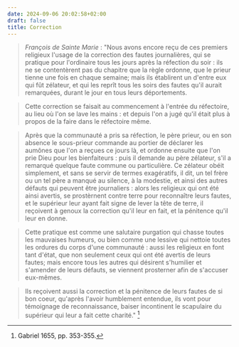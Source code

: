 ```yaml
---
date: 2024-09-06 20:02:58+02:00
draft: false
title: Correction
---
```





> *François de Sainte Marie* : "Nous avons encore reçu de ces premiers religieux l'usage de la correction des fautes journalières, qui se pratique pour l'ordinaire tous les jours après la réfection du soir : ils ne se contentèrent pas du chapitre que la règle ordonne, que le prieur tienne une fois en chaque semaine; mais ils établirent un d'entre eux qui fût zélateur, et qui les reprît tous les soirs des fautes qu'il aurait remarquées, durant le jour en tous leurs déportements.

> Cette correction se faisait au commencement à l'entrée du réfectoire, au lieu où l'on se lave les mains : et depuis l'on a jugé qu'il était plus à propos de la faire dans le réfectoire même.

> Après que la communauté a pris sa réfection, le père prieur, ou en son absence le sous-prieur commande au portier de déclarer les aumônes que l'on a reçues ce jours là, et ordonne ensuite que l'on prie Dieu pour les bienfaiteurs : puis il demande au père zélateur, s'il a remarqué quelque faute commune ou particulière. Ce zélateur obéit simplement, et sans se servir de termes exagératifs, il dit, un tel frère ou un tel père a manqué au silence, à la modestie, et ainsi des autres défauts qui peuvent être journaliers : alors les religieux qui ont été ainsi avertis, se prostèrnent contre terre pour reconnaître leurs fautes, et le supérieur leur ayant fait signe de lever la tête de terre, il reçoivent à genoux la correction qu'il leur en fait, et la pénitence qu'il leur en donne.

> Cette pratique est comme une salutaire purgation qui chasse toutes les mauvaises humeurs, ou bien comme une lessive qui nettoie toutes les ordures du corps d'une communauté : aussi les religieux en font tant d'état, que non seulement ceux qui ont été avertis de leurs fautes; mais encore tous les autres qui désirent s'humilier et s'amender de leurs défauts, se viennent prosterner afin de s'accuser eux-mêmes. 

> Ils reçoivent aussi la correction et la pénitence de leurs fautes de si bon coeur, qu'après l'avoir humblement entendue, ils vont pour témoignage de reconnaissance, baiser incontinent le scapulaire du supérieur qui leur a fait cette charité." [^1]

[^1]: Gabriel 1655, pp. 353-355.


